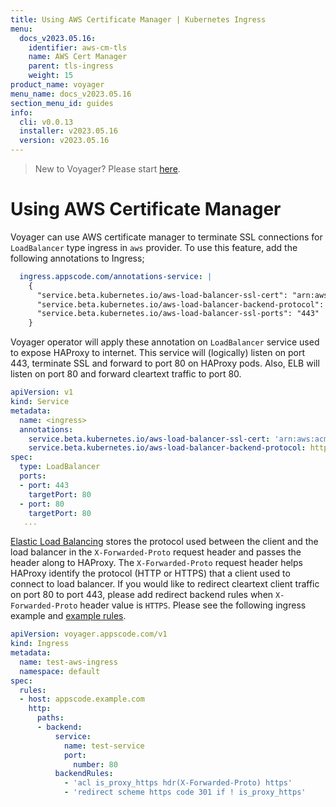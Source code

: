 ```yaml
---
title: Using AWS Certificate Manager | Kubernetes Ingress
menu:
  docs_v2023.05.16:
    identifier: aws-cm-tls
    name: AWS Cert Manager
    parent: tls-ingress
    weight: 15
product_name: voyager
menu_name: docs_v2023.05.16
section_menu_id: guides
info:
  cli: v0.0.13
  installer: v2023.05.16
  version: v2023.05.16
---
```


> New to Voyager? Please start [here](/docs/v2023.05.16/concepts/overview).

# Using AWS Certificate Manager

Voyager can use AWS certificate manager to terminate SSL connections for `LoadBalancer` type ingress in `aws` provider. To use this feature,
add the following annotations to Ingress;

```yaml
  ingress.appscode.com/annotations-service: |
    {
      "service.beta.kubernetes.io/aws-load-balancer-ssl-cert": "arn:aws:acm:...",
      "service.beta.kubernetes.io/aws-load-balancer-backend-protocol": "http",
      "service.beta.kubernetes.io/aws-load-balancer-ssl-ports": "443"
    }
```

Voyager operator will apply these annotation on `LoadBalancer` service used to expose HAProxy to internet.
This service will (logically) listen on port 443, terminate SSL and forward to port 80 on HAProxy pods. Also,
ELB will listen on port 80 and forward cleartext traffic to port 80.

```yaml
apiVersion: v1
kind: Service
metadata:
  name: <ingress>
  annotations:
    service.beta.kubernetes.io/aws-load-balancer-ssl-cert: 'arn:aws:acm:...'
    service.beta.kubernetes.io/aws-load-balancer-backend-protocol: http
spec:
  type: LoadBalancer
  ports:
  - port: 443
    targetPort: 80
  - port: 80
    targetPort: 80
   ...
```
[Elastic Load Balancing](http://docs.aws.amazon.com/elasticloadbalancing/latest/classic/x-forwarded-headers.html#x-forwarded-proto)
stores the protocol used between the client and the load balancer in the `X-Forwarded-Proto` request
header and passes the header along to HAProxy. The `X-Forwarded-Proto` request header helps HAProxy
identify the protocol (HTTP or HTTPS) that a client used to connect to load balancer. If you would
like to redirect cleartext client traffic on port 80 to port 443, please add redirect backend rules
when `X-Forwarded-Proto` header value is `HTTPS`. Please see the following ingress example and
[example rules](https://www.exratione.com/2014/10/managing-haproxy-configuration-when-your-server-may-or-may-not-be-behind-an-ssl-terminating-proxy/).

```yaml
apiVersion: voyager.appscode.com/v1
kind: Ingress
metadata:
  name: test-aws-ingress
  namespace: default
spec:
  rules:
  - host: appscode.example.com
    http:
      paths:
      - backend:
          service:
            name: test-service
            port:
              number: 80
          backendRules:
            - 'acl is_proxy_https hdr(X-Forwarded-Proto) https'
            - 'redirect scheme https code 301 if ! is_proxy_https'
```
